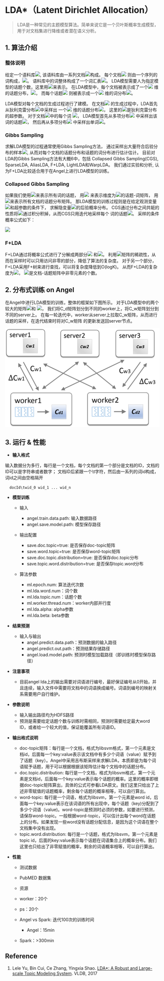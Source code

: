 # LDA*（Latent Dirichlet Allocation）

> LDA是一种常见的主题模型算法。简单来说它是一个贝叶斯概率生成模型，用于对文档集进行降维或者潜在语义分析。



## 1. 算法介绍

### 整体说明
给定一个语料库![](http://latex.codecogs.com/png.latex?\dpi{100}\inline%20C),
该语料库由一系列文档![](http://latex.codecogs.com/png.latex?\dpi{100}\inline%20\\{D_1,\cdots,D_{M}\\})构成。
每个文档![](http://latex.codecogs.com/png.latex?\dpi{100}\inline%20D_i)
则由一个序列的词构成，![](http://latex.codecogs.com/png.latex?\dpi{100}\inline%20D_i=(t_1,t_2,\cdots,t_{N_i}))。
语料库中的词整体构成了一个词汇表![](http://latex.codecogs.com/png.latex?\dpi{100}\inline%20V)。
LDA模型需要人为指定模型的话题个数，这里用![](http://latex.codecogs.com/png.latex?\dpi{100}\inline%20K)来表示。
在LDA模型中，每个文档被表示成了一个![](http://latex.codecogs.com/png.latex?\dpi{100}\inline%20K)
维的话题分布，![](http://latex.codecogs.com/png.latex?\dpi{100}\inline%20\theta_d)，
而每个话题![](http://latex.codecogs.com/png.latex?\dpi{100}\inline%20k)
则被表示成一个![](http://latex.codecogs.com/png.latex?\dpi{100}\inline%20V)
维的词分布![](http://latex.codecogs.com/png.latex?\dpi{100}\inline%20\phi_k)。

LDA模型对每个文档的生成过程进行了建模。
在文档![](http://latex.codecogs.com/png.latex?\dpi{100}\inline%20d)
的生成过程中，LDA首先从狄利克雷分布![](http://latex.codecogs.com/png.latex?\dpi{100}\inline%20Dir(\alpha))中采样出
一个![](http://latex.codecogs.com/png.latex?\dpi{100}\inline%20K)
维的话题分布![](http://latex.codecogs.com/png.latex?\dpi{100}\inline%20\theta_d)，
这里的![](http://latex.codecogs.com/png.latex?\dpi{100}\inline%20\alpha)是狄利克雷分布
的超参数。
对于文档![](http://latex.codecogs.com/png.latex?\dpi{100}\inline%20d)中的每个词
![](http://latex.codecogs.com/png.latex?\dpi{100}\inline%20t_{dn})，
LDA模型首先从多项分布![](http://latex.codecogs.com/png.latex?\dpi{100}\inline%20Mult(\theta_d))
中采样出该词的话题![](http://latex.codecogs.com/png.latex?\dpi{100}\inline%20z_{dn})，
然后再从多项分布![](http://latex.codecogs.com/png.latex?\dpi{100}\inline%20Mult(\phi_{z_{dn}}))
中采样出单词![](http://latex.codecogs.com/png.latex?\dpi{100}\inline%20w_{dn}\in%20V)。

### Gibbs Sampling
求解LDA模型的过程通常使用Gibbs Sampling方法，
通过采样出大量符合后验分布的样本![](http://latex.codecogs.com/png.latex?\dpi{100}\inline%20z_{dn}),
从而对每个文档的话题分布和话题的词分布进行估计估计。
目前对LDA的Gibbs Sampling方法有大概6中，包括 Collapsed Gibbs Sampling(CGS), SparseLDA, 
AliasLDA, F+LDA, LightLDA和WarpLDA。
我们通过实验和分析, 认为F+LDA比较适合用于在Angel上进行LDA模型的训练。

### Collapsed Gibbs Sampling
如果我们使用![](http://latex.codecogs.com/png.latex?\dpi{100}\inline%20Z=\{z_d\}_{d=1}^D)来表示所有词的话题，
用![](http://latex.codecogs.com/png.latex?\dpi{100}\inline%20\Phi=[\phi_1\cdots\phi_{V}])
来表示维度为![](http://latex.codecogs.com/png.latex?\dpi{100}\inline%20V\times%20K)的话题-词矩阵，
用![](http://latex.codecogs.com/png.latex?\dpi{100}\inline%20\Theta=[\theta_1\cdots\theta_D])来表示所有文档的话题分布矩阵。
那LDA模型的训练过程则是在给定观测变量![](http://latex.codecogs.com/png.latex?\dpi{100}\inline%20Z)和超参数的条件下，
求解隐变量![](http://latex.codecogs.com/png.latex?\dpi{100}\inline%20(\Theta,\Phi,Z))的后验概率分布。
CGS通过分布之间共轭的性质将![](http://latex.codecogs.com/png.latex?\dpi{100}\inline%20\Theta,\Phi)通过积分积掉，从而CGS只用迭代地采样每个
词的话题![](http://latex.codecogs.com/png.latex?\dpi{100}\inline%20z_{dn})。
采样的条件概率公式如下：

![](http://latex.codecogs.com/png.latex?\dpi{150}p(z_{dn}=k|t_{dn}=w,Z_{\neg%20dn},C_{\neg%20dn})\propto\frac{C_{wk}^{\neg%20dn}+\beta}{C_{k}^{\neg%20dn}+V\beta}~(C_{dk}^{\neg%20dn}+\alpha))


### F+LDA
F+LDA通过将概率公式进行了分解成两部分![](http://latex.codecogs.com/png.latex?\dpi{100}\inline%20C_{dk}\frac{C_{wk}+\beta}{C_k+V\beta})
和![](http://latex.codecogs.com/png.latex?\dpi{100}\inline%20\alpha\frac{C_{wk}+\beta}{C_k+V\beta})。
利用![](http://latex.codecogs.com/png.latex?\dpi{100}\inline%20C_d)矩阵的稀疏性，从而在采样时可以只用访问非零的部分，降低了算法的复杂度。
对于另一个部分，F+LDA采用F+树来进行查找，可以将复杂度降低到O(logK)。
从而F+LDA的复杂度为![](http://latex.codecogs.com/png.latex?\dpi{100}\inline%20O(K_d))，
![](http://latex.codecogs.com/png.latex?\dpi{100}\inline%20K_d)是文档-话题矩阵中非零元素的个数。

## 2. 分布式训练 on Angel

在Angel中进行LDA模型的训练，整体的框架如下图所示。
对于LDA模型中的两个较大的矩阵![](http://latex.codecogs.com/png.latex?\dpi{100}\inline%20C_w)和
![](http://latex.codecogs.com/png.latex?\dpi{100}\inline%20C_d)，
我们将C_d矩阵划分到不同的worker上，将C_w矩阵划分到不同的server上。
在每一轮迭代中，worker从server上拉取C_w矩阵，从而进行话题的采样，在迭代结束时将对C_w矩阵
的更新发送回server节点。

![Architecture for LDA on Angel](../img/lda_ps.png)

## 3. 运行 & 性能

* **输入格式**

输入数据分为多行，每行是一个文档，每个文档的第一个部分是文档的ID，文档的ID可以是字符串或者数字；
文档ID后紧跟一个\t字符，然后由一系列的词id构成，词id之间由空格隔开

```
  docId\twid_0 wid_1 ... wid_n 
```

* **模型训练**
  * 输入
    * angel.train.data.path: 输入数据路径
    * angel.save.model.path: 模型保存路径
  
  * 输出配置
    * save.doc.topic=true: 是否保存doc-topic矩阵
    * save.word.topic=true: 是否保存word-topic矩阵
    * save.doc.topic.distribution=true: 是否保存doc.topic分布
    * save.topic.word.distribution=true: 是否保存topic.word分布
  
  * 算法参数
    * ml.epoch.num: 算法迭代次数
    * ml.lda.word.num：词个数
    * ml.lda.topic.num：话题个数
    * ml.worker.thread.num：worker内部并行度
    * ml.lda.alpha: alpha参数
    * ml.lda.beta: beta参数

* **结果预测**
  - 输入与输出 
    * angel.predict.data.path：预测数据的输入路径    
    * angel.predict.out.path：预测结果存储路径 
    * angel.load.model.path: 预测时模型加载路径（即训练时模型保存路径）
  
* **注意事项**
  * 目前angel lda上的输出需要对词语进行编号，最好保证编号从0开始，并且连续，输入文件中需要将文档中的词语换成编号。词语到编号的映射关系需要用户自行维护。
  
* **参数说明**
  * 输入输出路径均为HDFS路径
  * 预测是需要给定话题个数与训练时需相同，预测时需要给定最大word ID，或者给一个较大的值，保证能覆盖所有词语ID。

* **输出格式说明**
  * doc-topic矩阵：每行是一个文档，格式为libsvm格式，第一个元素是文档id，后面每一个key:value表示该文档中有多少个词语（value）赋予到了话题（key）。Angel中采用吉布斯采样来求解LDA，本质即是为每个词语赋予话题，用于可以根据根据该矩阵估计每个文档中的话题分布。
  * doc.topic.distribution: 每行是一个文档，格式为libsvm格式，第一个元素是文档id，后面每一个key:value表示每个话题的概率。这里的概率即根据doc-topic矩阵算出，具体的公式可参看LDA原文。我们这里只给出了上述非零赋值的话题概率，剩余每个话题的概率相等，可以自行算出。
  * word-topic: 每行是一个词语，格式为libsvm，第一个元素是word id，后面每一个key:value表示在该词语的所有出现中，每个话题（key)分配到了多少个词语（value)。word-topic是预测时必须的参数，如要进行预测，请保存word-topic。一般根据word-topic，可以估计出每个word在话题上的分布。如果发现一些word没有话题分配信息，是因为这个词语在整个文档集中没有出现。
  * topic.word.distribution: 每行是一个话题，格式为libsvm，第一个元素是topic id，后面的key:value表示每个话题在词语集合上的概率分布。我们这里也只给出了非零赋值的概率，剩余的词语概率相等，可以自行算出。

  

* **性能**

  * 测试数据
  * PubMED 数据集

  * 资源
  * worker：20个
  * ps：20个

  * Angel vs Spark: 迭代100次的训练时间
    * Angel：15min
  * Spark：>300min


## Reference

1. Lele Yu, Bin Cui, Ce Zhang, Yingxia Shao. [LDA*: A Robust and Large-scale Topic Modeling System](http://www.vldb.org/pvldb/vol10/p1406-yu.pdf). VLDB, 2017
